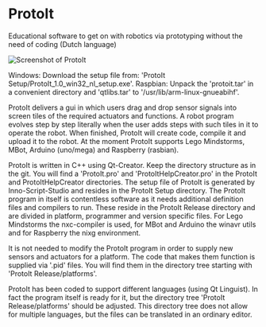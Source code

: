 # ProtoIt
Educational software to get on with robotics via prototyping without the need of coding (Dutch language)

![Screenshot of ProtoIt](https://github.com/devprotoit/ProtoIt/Screenshots/Program_step.png?raw=true "The programming page of ProtoIt")

Windows: Download the setup file from: 'ProtoIt Setup/ProtoIt_1.0_win32_nl_setup.exe'.
Raspbian: Unpack the 'protoit.tar' in a convenient directory and 'qtlibs.tar' to '/usr/lib/arm-linux-gnueabihf'.

ProtoIt delivers a gui in which users drag and drop sensor signals into screen tiles of the required actuators and functions.
A robot program evolves step by step literally when the user adds steps with such tiles in it to operate the robot.
When finished, ProtoIt will create code, compile it and upload it to the robot.
At the moment ProtoIt supports Lego Mindstorms, MBot, Arduino (uno/mega) and Raspberry (rasbian).

ProtoIt is written in C++ using Qt-Creator. Keep the directory structure as in the git.
You will find a 'ProtoIt.pro' and 'ProtoItHelpCreator.pro' in the ProtoIt and ProtoItHelpCreator directories.
The setup file of ProtoIt is generated by Inno-Script-Studio and resides in the ProtoIt Setup directory.
The ProtoIt program in itself is contentless software as it needs additional definition files and compilers to run.
These reside in the ProtoIt Release directory and are divided in platform, programmer and version specific files.
For Lego Mindstorms the nxc-compiler is used, for MBot and Arduino the winavr utils and for Raspberry the nixg environment.

It is not needed to modify the ProtoIt program in order to supply new sensors and actuators for a platform.
The code that makes them function is supplied via '.pid' files. You will find them in the directory tree starting with
'ProtoIt Release/platforms'.

ProtoIt has been coded to support different languages (using Qt Linguist).
In fact the program itself is ready for it, but the directory tree 'ProtoIt Release/platforms' should be adjusted.
This directory tree does not allow for multiple languages, but the files can be translated in an ordinary editor.
